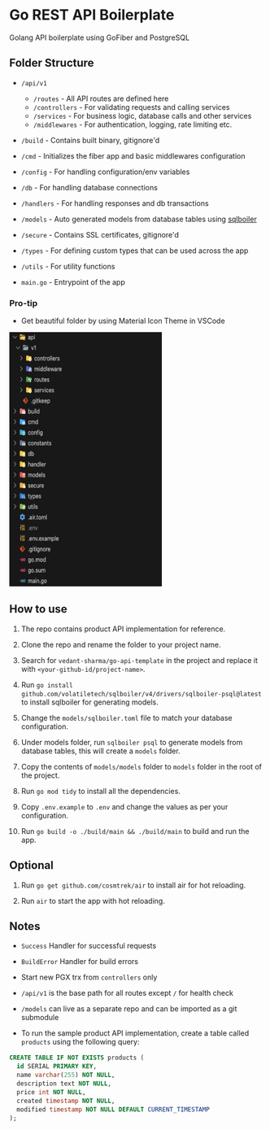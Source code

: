 # Go REST API Boilerplate
Golang API boilerplate using GoFiber and PostgreSQL

## Folder Structure

- `/api/v1`
    - `/routes` - All API routes are defined here
    - `/controllers` - For validating requests and calling services
    - `/services` - For business logic, database calls and other services
    - `/middlewares` - For authentication, logging, rate limiting etc.

- `/build` - Contains built binary, gitignore'd
- `/cmd` - Initializes the fiber app and basic middlewares configuration
- `/config` - For handling configuration/env variables
- `/db` - For handling database connections 
- `/handlers` - For handling responses and db transactions
- `/models` - Auto generated models from database tables using [sqlboiler](https://pkg.go.dev/github.com/volatiletech/sqlboiler/v4@v4.16.1)
- `/secure` - Contains SSL certificates, gitignore'd
- `/types` - For defining custom types that can be used across the app
- `/utils` - For utility functions

- `main.go` - Entrypoint of the app

### Pro-tip
- Get beautiful folder by using Material Icon Theme in VSCode  

<img src="assets/folder-structure.png" width="300" height="500">


## How to use
1. The repo contains product API implementation for reference.

2. Clone the repo and rename the folder to your project name.

3. Search for `vedant-sharma/go-api-template` in the project and replace it with `<your-github-id/project-name>`.

4. Run `go install github.com/volatiletech/sqlboiler/v4/drivers/sqlboiler-psql@latest` to install sqlboiler for generating models.

5. Change the `models/sqlboiler.toml` file to match your database configuration.

6. Under models folder, run `sqlboiler psql` to generate models from database tables, this will create a `models` folder.

7. Copy the contents of `models/models` folder to `models` folder in the root of the project.

8. Run `go mod tidy` to install all the dependencies.

9. Copy `.env.example` to `.env` and change the values as per your configuration.

10. Run `go build -o ./build/main && ./build/main` to build and run the app.


## Optional
1. Run `go get github.com/cosmtrek/air` to install air for hot reloading.

2. Run `air` to start the app with hot reloading.


## Notes
- `Success` Handler for successful requests

- `BuildError` Handler for build errors

- Start new PGX trx from `controllers` only

- `/api/v1` is the base path for all routes except `/` for health check

- `/models` can live as a separate repo and can be imported as a git submodule

- To run the sample product API implementation, create a table called `products` using the following query:
```sql
CREATE TABLE IF NOT EXISTS products (
  id SERIAL PRIMARY KEY,
  name varchar(255) NOT NULL,
  description text NOT NULL,
  price int NOT NULL,
  created timestamp NOT NULL,
  modified timestamp NOT NULL DEFAULT CURRENT_TIMESTAMP
);
```
